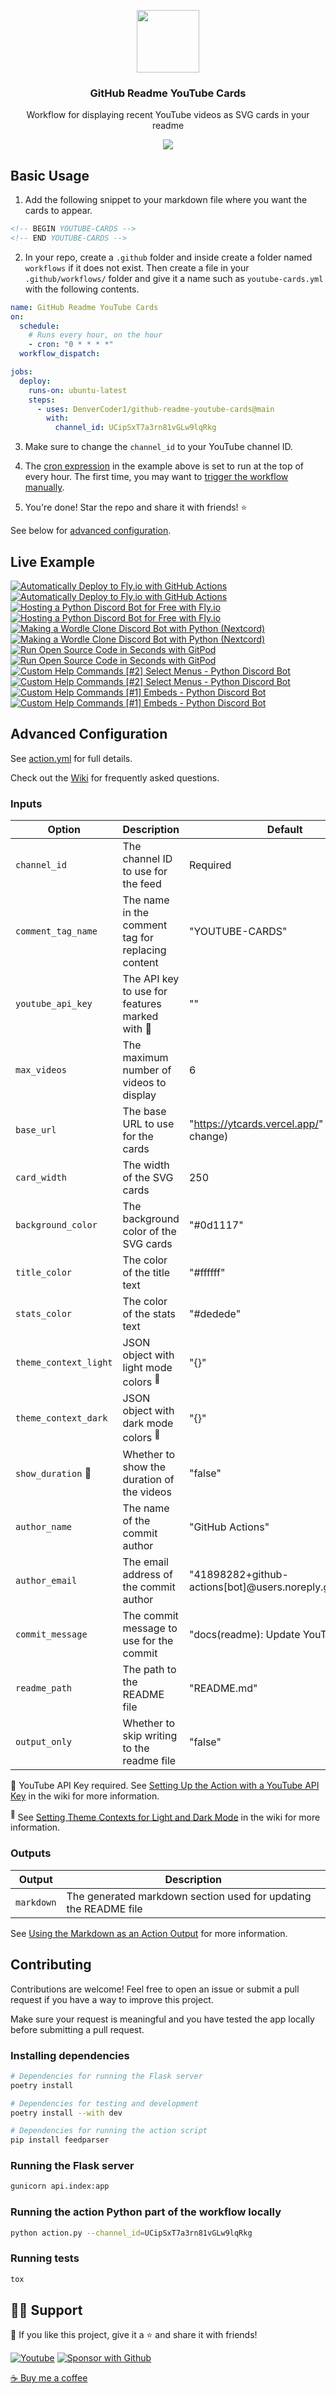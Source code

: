 <p align="center">
  <img src="https://user-images.githubusercontent.com/20955511/189236319-b20eb901-aec0-4d6b-9b4a-944bd2c322d7.png" width="100px"/>
  <h3 align="center">GitHub Readme YouTube Cards</h3>
</p>

<p align="center">
  Workflow for displaying recent YouTube videos as SVG cards in your readme
</p>

<p align="center">
  <a href="https://discord.gg/fPrdqh3Zfu" alt="Discord" title="Dev Pro Tips Discussion & Support Server">
    <img src="https://img.shields.io/discord/819650821314052106?color=7289DA&logo=discord&logoColor=white&style=for-the-badge"/></a>
</p>

## Basic Usage

1. Add the following snippet to your markdown file where you want the cards to appear.

```html
<!-- BEGIN YOUTUBE-CARDS -->
<!-- END YOUTUBE-CARDS -->
```

2. In your repo, create a `.github` folder and inside create a folder named `workflows` if it does not exist. Then create a file in your `.github/workflows/` folder and give it a name such as `youtube-cards.yml` with the following contents.

<!-- prettier-ignore-start -->
```yml
name: GitHub Readme YouTube Cards
on:
  schedule:
    # Runs every hour, on the hour
    - cron: "0 * * * *"
  workflow_dispatch:

jobs:
  deploy:
    runs-on: ubuntu-latest
    steps:
      - uses: DenverCoder1/github-readme-youtube-cards@main
        with:
          channel_id: UCipSxT7a3rn81vGLw9lqRkg
```
<!-- prettier-ignore-end -->

3. Make sure to change the `channel_id` to your YouTube channel ID.

4. The [cron expression](https://crontab.cronhub.io/) in the example above is set to run at the top of every hour. The first time, you may want to [trigger the workflow manually](https://github.com/DenverCoder1/github-readme-youtube-cards/wiki/Running-the-GitHub-Action-Manually).

5. You're done! Star the repo and share it with friends! ⭐

See below for [advanced configuration](#advanced-configuration).

## Live Example

<!-- prettier-ignore-start -->
<!-- BEGIN EXAMPLE-YOUTUBE-CARDS -->
[![Automatically Deploy to Fly.io with GitHub Actions](https://ytcards.vercel.app/?id=6u9BrDaSHJc&title=Automatically+Deploy+to+Fly.io+with+GitHub+Actions&timestamp=1661864404&background_color=%230d1117&title_color=%23ffffff&stats_color=%23dedede&width=250&duration=312 "Automatically Deploy to Fly.io with GitHub Actions")](https://www.youtube.com/watch?v=6u9BrDaSHJc#gh-dark-mode-only)[![Automatically Deploy to Fly.io with GitHub Actions](https://ytcards.vercel.app/?id=6u9BrDaSHJc&title=Automatically+Deploy+to+Fly.io+with+GitHub+Actions&timestamp=1661864404&background_color=%23ffffff&title_color=%2324292f&stats_color=%2357606a&width=250&duration=312 "Automatically Deploy to Fly.io with GitHub Actions")](https://www.youtube.com/watch?v=6u9BrDaSHJc#gh-light-mode-only)
[![Hosting a Python Discord Bot for Free with Fly.io](https://ytcards.vercel.app/?id=J7Fm7MdZn_E&title=Hosting+a+Python+Discord+Bot+for+Free+with+Fly.io&timestamp=1661708747&background_color=%230d1117&title_color=%23ffffff&stats_color=%23dedede&width=250&duration=403 "Hosting a Python Discord Bot for Free with Fly.io")](https://www.youtube.com/watch?v=J7Fm7MdZn_E#gh-dark-mode-only)[![Hosting a Python Discord Bot for Free with Fly.io](https://ytcards.vercel.app/?id=J7Fm7MdZn_E&title=Hosting+a+Python+Discord+Bot+for+Free+with+Fly.io&timestamp=1661708747&background_color=%23ffffff&title_color=%2324292f&stats_color=%2357606a&width=250&duration=403 "Hosting a Python Discord Bot for Free with Fly.io")](https://www.youtube.com/watch?v=J7Fm7MdZn_E#gh-light-mode-only)
[![Making a Wordle Clone Discord Bot with Python (Nextcord)](https://ytcards.vercel.app/?id=0p_eQGKFY3I&title=Making+a+Wordle+Clone+Discord+Bot+with+Python+%28Nextcord%29&timestamp=1643900217&background_color=%230d1117&title_color=%23ffffff&stats_color=%23dedede&width=250&duration=2115 "Making a Wordle Clone Discord Bot with Python (Nextcord)")](https://www.youtube.com/watch?v=0p_eQGKFY3I#gh-dark-mode-only)[![Making a Wordle Clone Discord Bot with Python (Nextcord)](https://ytcards.vercel.app/?id=0p_eQGKFY3I&title=Making+a+Wordle+Clone+Discord+Bot+with+Python+%28Nextcord%29&timestamp=1643900217&background_color=%23ffffff&title_color=%2324292f&stats_color=%2357606a&width=250&duration=2115 "Making a Wordle Clone Discord Bot with Python (Nextcord)")](https://www.youtube.com/watch?v=0p_eQGKFY3I#gh-light-mode-only)
[![Run Open Source Code in Seconds with GitPod](https://ytcards.vercel.app/?id=Mt_Bsj6K9Lw&title=Run+Open+Source+Code+in+Seconds+with+GitPod&timestamp=1642108413&background_color=%230d1117&title_color=%23ffffff&stats_color=%23dedede&width=250&duration=578 "Run Open Source Code in Seconds with GitPod")](https://www.youtube.com/watch?v=Mt_Bsj6K9Lw#gh-dark-mode-only)[![Run Open Source Code in Seconds with GitPod](https://ytcards.vercel.app/?id=Mt_Bsj6K9Lw&title=Run+Open+Source+Code+in+Seconds+with+GitPod&timestamp=1642108413&background_color=%23ffffff&title_color=%2324292f&stats_color=%2357606a&width=250&duration=578 "Run Open Source Code in Seconds with GitPod")](https://www.youtube.com/watch?v=Mt_Bsj6K9Lw#gh-light-mode-only)
[![Custom Help Commands [#2] Select Menus - Python Discord Bot](https://ytcards.vercel.app/?id=xsA5QAkr-04&title=Custom+Help+Commands+%5B%232%5D+Select+Menus+-+Python+Discord+Bot&timestamp=1633051808&background_color=%230d1117&title_color=%23ffffff&stats_color=%23dedede&width=250&duration=1188 "Custom Help Commands [#2] Select Menus - Python Discord Bot")](https://www.youtube.com/watch?v=xsA5QAkr-04#gh-dark-mode-only)[![Custom Help Commands [#2] Select Menus - Python Discord Bot](https://ytcards.vercel.app/?id=xsA5QAkr-04&title=Custom+Help+Commands+%5B%232%5D+Select+Menus+-+Python+Discord+Bot&timestamp=1633051808&background_color=%23ffffff&title_color=%2324292f&stats_color=%2357606a&width=250&duration=1188 "Custom Help Commands [#2] Select Menus - Python Discord Bot")](https://www.youtube.com/watch?v=xsA5QAkr-04#gh-light-mode-only)
[![Custom Help Commands [#1] Embeds - Python Discord Bot](https://ytcards.vercel.app/?id=TzR8At0SFQI&title=Custom+Help+Commands+%5B%231%5D+Embeds+-+Python+Discord+Bot&timestamp=1632947582&background_color=%230d1117&title_color=%23ffffff&stats_color=%23dedede&width=250&duration=1245 "Custom Help Commands [#1] Embeds - Python Discord Bot")](https://www.youtube.com/watch?v=TzR8At0SFQI#gh-dark-mode-only)[![Custom Help Commands [#1] Embeds - Python Discord Bot](https://ytcards.vercel.app/?id=TzR8At0SFQI&title=Custom+Help+Commands+%5B%231%5D+Embeds+-+Python+Discord+Bot&timestamp=1632947582&background_color=%23ffffff&title_color=%2324292f&stats_color=%2357606a&width=250&duration=1245 "Custom Help Commands [#1] Embeds - Python Discord Bot")](https://www.youtube.com/watch?v=TzR8At0SFQI#gh-light-mode-only)
<!-- END EXAMPLE-YOUTUBE-CARDS -->
<!-- prettier-ignore-end -->

## Advanced Configuration

See [action.yml](https://github.com/DenverCoder1/github-readme-youtube-cards/blob/main/action.yml) for full details.

Check out the [Wiki](https://github.com/DenverCoder1/github-readme-youtube-cards/wiki) for frequently asked questions.

### Inputs

| Option                | Description                                       | Default                                                 |
| --------------------- | ------------------------------------------------- | ------------------------------------------------------- |
| `channel_id`          | The channel ID to use for the feed                | Required                                                |
| `comment_tag_name`    | The name in the comment tag for replacing content | "YOUTUBE-CARDS"                                         |
| `youtube_api_key`     | The API key to use for features marked with 🔑    | ""                                                      |
| `max_videos`          | The maximum number of videos to display           | 6                                                       |
| `base_url`            | The base URL to use for the cards                 | "https://ytcards.vercel.app/" (may change)              |
| `card_width`          | The width of the SVG cards                        | 250                                                     |
| `background_color`    | The background color of the SVG cards             | "#0d1117"                                               |
| `title_color`         | The color of the title text                       | "#ffffff"                                               |
| `stats_color`         | The color of the stats text                       | "#dedede"                                               |
| `theme_context_light` | JSON object with light mode colors <sup>🎨</sup>  | "{}"                                                    |
| `theme_context_dark`  | JSON object with dark mode colors <sup>🎨</sup>   | "{}"                                                    |
| `show_duration` 🔑    | Whether to show the duration of the videos        | "false"                                                 |
| `author_name`         | The name of the commit author                     | "GitHub Actions"                                        |
| `author_email`        | The email address of the commit author            | "41898282+github-actions[bot]@users.noreply.github.com" |
| `commit_message`      | The commit message to use for the commit          | "docs(readme): Update YouTube cards"                    |
| `readme_path`         | The path to the README file                       | "README.md"                                             |
| `output_only`         | Whether to skip writing to the readme file        | "false"                                                 |

🔑 YouTube API Key required. See [Setting Up the Action with a YouTube API Key](https://github.com/DenverCoder1/github-readme-youtube-cards/wiki/Setting-Up-the-Action-with-a-YouTube-API-Key) in the wiki for more information.

<sup>🎨</sup> See [Setting Theme Contexts for Light and Dark Mode](https://github.com/DenverCoder1/github-readme-youtube-cards/wiki/Setting-Theme-Contexts-for-Light-and-Dark-Mode) in the wiki for more information.

[key]: https://user-images.githubusercontent.com/20955511/189419733-84384135-c5c4-4a20-a439-f832d5ad5f5d.png

### Outputs

| Output     | Description                                                      |
| ---------- | ---------------------------------------------------------------- |
| `markdown` | The generated markdown section used for updating the README file |

See [Using the Markdown as an Action Output](https://github.com/DenverCoder1/github-readme-youtube-cards/wiki/Using-the-Markdown-as-an-Action-Output) for more information.

## Contributing

Contributions are welcome! Feel free to open an issue or submit a pull request if you have a way to improve this project.

Make sure your request is meaningful and you have tested the app locally before submitting a pull request.

### Installing dependencies

```bash
# Dependencies for running the Flask server
poetry install

# Dependencies for testing and development
poetry install --with dev

# Dependencies for running the action script
pip install feedparser
```

### Running the Flask server

```bash
gunicorn api.index:app
```

### Running the action Python part of the workflow locally

```bash
python action.py --channel_id=UCipSxT7a3rn81vGLw9lqRkg
```

### Running tests

```bash
tox
```

## 🙋‍♂️ Support

💙 If you like this project, give it a ⭐ and share it with friends!

<p align="left">
  <a href="https://www.youtube.com/channel/UCipSxT7a3rn81vGLw9lqRkg?sub_confirmation=1"><img alt="Youtube" title="Youtube" src="https://img.shields.io/badge/-Subscribe-red?style=for-the-badge&logo=youtube&logoColor=white"/></a>
  <a href="https://github.com/sponsors/DenverCoder1"><img alt="Sponsor with Github" title="Sponsor with Github" src="https://img.shields.io/badge/-Sponsor-ea4aaa?style=for-the-badge&logo=github&logoColor=white"/></a>
</p>

[☕ Buy me a coffee](https://ko-fi.com/jlawrence)
